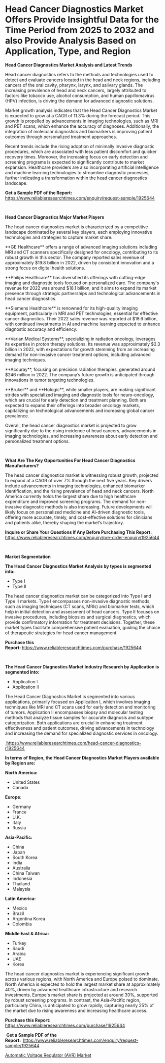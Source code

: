 <p><h1>Head Cancer Diagnostics Market Offers Provide Insightful Data for the Time Period from 2025 to 2032 and also Provide Analysis Based on Application, Type, and Region</h1></p><p><strong>Head Cancer Diagnostics Market Analysis and Latest Trends</strong></p>
<p><p>Head cancer diagnostics refers to the methods and technologies used to detect and evaluate cancers located in the head and neck regions, including cancers of the oral cavity, pharynx, larynx, and salivary glands. The increasing prevalence of head and neck cancers, largely attributed to factors like tobacco use, alcohol consumption, and human papillomavirus (HPV) infection, is driving the demand for advanced diagnostic solutions.</p><p>Market growth analysis indicates that the Head Cancer Diagnostics Market is expected to grow at a CAGR of 11.3% during the forecast period. This growth is propelled by advancements in imaging technologies, such as MRI and PET scans, which enhance the accuracy of diagnoses. Additionally, the integration of molecular diagnostics and biomarkers is improving patient outcomes through personalized treatment approaches.</p><p>Recent trends include the rising adoption of minimally invasive diagnostic procedures, which are associated with less patient discomfort and quicker recovery times. Moreover, the increasing focus on early detection and screening programs is expected to significantly contribute to market expansion. Healthcare providers are also incorporating artificial intelligence and machine learning technologies to streamline diagnostic processes, further indicating a transformation within the head cancer diagnostics landscape.</p></p>
<p><strong>Get a Sample PDF of the Report:&nbsp;</strong> <a href="https://www.reliableresearchtimes.com/enquiry/request-sample/1925644?utm_campaign=2042&utm_medium=2&utm_source=Github&utm_content=ia&utm_term=28032025&utm_id=head-cancer-diagnostics">https://www.reliableresearchtimes.com/enquiry/request-sample/1925644</a></p>
<p>&nbsp;</p>
<p><strong>Head Cancer Diagnostics Major Market Players</strong></p>
<p><p>The head cancer diagnostics market is characterized by a competitive landscape dominated by several key players, each employing innovative technologies and strategies to capture market share.</p><p>**GE Healthcare** offers a range of advanced imaging solutions including MRI and CT scanners specifically designed for oncology, contributing to its robust growth in this sector. The company reported sales revenue of approximately $19.8 billion in 2022, driven by consistent innovation and a strong focus on digital health solutions.</p><p>**Philips Healthcare** has diversified its offerings with cutting-edge imaging and diagnostic tools focused on personalized care. The company's revenue for 2022 was around $18.1 billion, and it aims to expand its market presence through strategic partnerships and technological advancements in head cancer diagnostics.</p><p>**Siemens Healthcare** is renowned for its high-quality imaging equipment, particularly in MRI and PET technologies, essential for effective cancer diagnostics. Their 2022 sales revenue was reported at $18.6 billion, with continued investments in AI and machine learning expected to enhance diagnostic accuracy and efficiency.</p><p>**Varian Medical Systems**, specializing in radiation oncology, leverages its expertise in proton therapy solutions. Its revenue was approximately $3.3 billion in 2022, with expectations for growth stemming from an increasing demand for non-invasive cancer treatment options, including advanced imaging techniques.</p><p>**Accuray**, focusing on precision radiation therapies, generated around $246 million in 2022. The company’s future growth is anticipated through innovations in tumor targeting technologies.</p><p>**Bruker** and **Hologic**, while smaller players, are making significant strides with specialized imaging and diagnostic tools for neuro-oncology, which are crucial for early detection and treatment planning. Both are expected to expand their offerings into broader oncology markets, capitalizing on technological advancements and increasing global cancer prevalence.</p><p>Overall, the head cancer diagnostics market is projected to grow significantly due to the rising incidence of head cancers, advancements in imaging technologies, and increasing awareness about early detection and personalized treatment options.</p></p>
<p>&nbsp;</p>
<p><strong>What Are The Key Opportunities For Head Cancer Diagnostics Manufacturers?</strong></p>
<p><p>The head cancer diagnostics market is witnessing robust growth, projected to expand at a CAGR of over 7% through the next five years. Key drivers include advancements in imaging technologies, enhanced biomarker identification, and the rising prevalence of head and neck cancers. North America currently holds the largest share due to high healthcare expenditure and improved screening programs. The demand for non-invasive diagnostic methods is also increasing. Future developments will likely focus on personalized medicine and AI-driven diagnostic tools, offering more accurate, timely, and cost-effective solutions for clinicians and patients alike, thereby shaping the market’s trajectory.</p></p>
<p><strong>Inquire or Share Your Questions If Any Before Purchasing This Report:</strong> <a href="https://www.reliableresearchtimes.com/enquiry/pre-order-enquiry/1925644?utm_campaign=2042&utm_medium=2&utm_source=Github&utm_content=ia&utm_term=28032025&utm_id=head-cancer-diagnostics">https://www.reliableresearchtimes.com/enquiry/pre-order-enquiry/1925644</a></p>
<p>&nbsp;</p>
<p><strong>Market Segmentation</strong></p>
<p><strong>The Head Cancer Diagnostics Market Analysis by types is segmented into:</strong></p>
<p><ul><li>Type I</li><li>Type II</li></ul></p>
<p><p>The head cancer diagnostics market can be categorized into Type I and Type II markets. Type I encompasses non-invasive diagnostic methods, such as imaging techniques (CT scans, MRIs) and biomarker tests, which help in initial detection and assessment of head cancers. Type II focuses on invasive procedures, including biopsies and surgical diagnostics, which provide confirmatory information for treatment decisions. Together, these market types facilitate comprehensive patient evaluation, guiding the choice of therapeutic strategies for head cancer management.</p></p>
<p><strong>Purchase this Report:&nbsp;</strong><a href="https://www.reliableresearchtimes.com/purchase/1925644?utm_campaign=2042&utm_medium=2&utm_source=Github&utm_content=ia&utm_term=28032025&utm_id=head-cancer-diagnostics">https://www.reliableresearchtimes.com/purchase/1925644</a></p>
<p>&nbsp;</p>
<p><strong>The Head Cancer Diagnostics Market Industry Research by Application is segmented into:</strong></p>
<p><ul><li>Application I</li><li>Application II</li></ul></p>
<p><p>The Head Cancer Diagnostics Market is segmented into various applications, primarily focused on Application I, which involves imaging techniques like MRI and CT scans used for early detection and monitoring of tumors. Application II encompasses biopsy and molecular testing methods that analyze tissue samples for accurate diagnosis and subtype categorization. Both applications are crucial in enhancing treatment effectiveness and patient outcomes, driving advancements in technology and increasing the demand for specialized diagnostic services in oncology.</p></p>
<p><a href="https://www.reliableresearchtimes.com/head-cancer-diagnostics-r1925644?utm_campaign=2042&utm_medium=2&utm_source=Github&utm_content=ia&utm_term=28032025&utm_id=head-cancer-diagnostics">&nbsp;https://www.reliableresearchtimes.com/head-cancer-diagnostics-r1925644</a></p>
<p><strong>In terms of Region, the Head Cancer Diagnostics Market Players available by Region are:</strong></p>
<p>
    <p> <strong> North America: </strong>
        <ul>
            <li>United States</li>
            <li>Canada</li>
        </ul>
        </p> 
    <p> <strong> Europe: </strong>
        <ul>
            <li>Germany</li>
            <li>France</li>
            <li>U.K.</li>
            <li>Italy</li>
            <li>Russia</li>
        </ul>
        </p> 
    <p> <strong> Asia-Pacific: </strong>
        <ul>
            <li>China</li>
            <li>Japan</li>
            <li>South Korea</li>
            <li>India</li>
            <li>Australia</li>
            <li>China Taiwan</li>
            <li>Indonesia</li>
            <li>Thailand</li>
            <li>Malaysia</li>
        </ul>
        </p> 
    <p> <strong> Latin America: </strong>
        <ul>
            <li>Mexico</li>
            <li>Brazil</li>
            <li>Argentina Korea</li>
            <li>Colombia</li>
        </ul>
        </p> 
    <p> <strong> Middle East & Africa: </strong>
        <ul>
            <li>Turkey</li>
            <li>Saudi</li>
            <li>Arabia</li>
            <li>UAE</li>
            <li>Korea</li>
        </ul>
    </p>
    </p>
<p><p>The head cancer diagnostics market is experiencing significant growth across various regions, with North America and Europe poised to dominate. North America is expected to hold the largest market share at approximately 40%, driven by advanced healthcare infrastructure and research investments. Europe's market share is projected at around 30%, supported by robust screening programs. In contrast, the Asia-Pacific region, particularly China, is anticipated to grow rapidly, capturing nearly 25% of the market due to rising awareness and increasing healthcare access.</p></p>
<p><strong>Purchase this Report: </strong><a href="https://www.reliableresearchtimes.com/purchase/1925644?utm_campaign=2042&utm_medium=2&utm_source=Github&utm_content=ia&utm_term=28032025&utm_id=head-cancer-diagnostics">https://www.reliableresearchtimes.com/purchase/1925644</a></p>
<p>&nbsp;<strong>Get a Sample PDF of the Report:&nbsp;&nbsp;</strong><a href="https://www.reliableresearchtimes.com/enquiry/request-sample/1925644?utm_campaign=2042&utm_medium=2&utm_source=Github&utm_content=ia&utm_term=28032025&utm_id=head-cancer-diagnostics">https://www.reliableresearchtimes.com/enquiry/request-sample/1925644</a></p>
<p><strong></strong></p>
<p><p><a href="https://github.com/XavierTyler76/Market-Research-Report-List-1/blob/main/automatic-voltage-regulator-avr-market.md?utm_campaign=2042&utm_medium=2&utm_source=Github&utm_content=ia&utm_term=28032025&utm_id=head-cancer-diagnostics">Automatic Voltage Regulator (AVR) Market</a></p></p>
